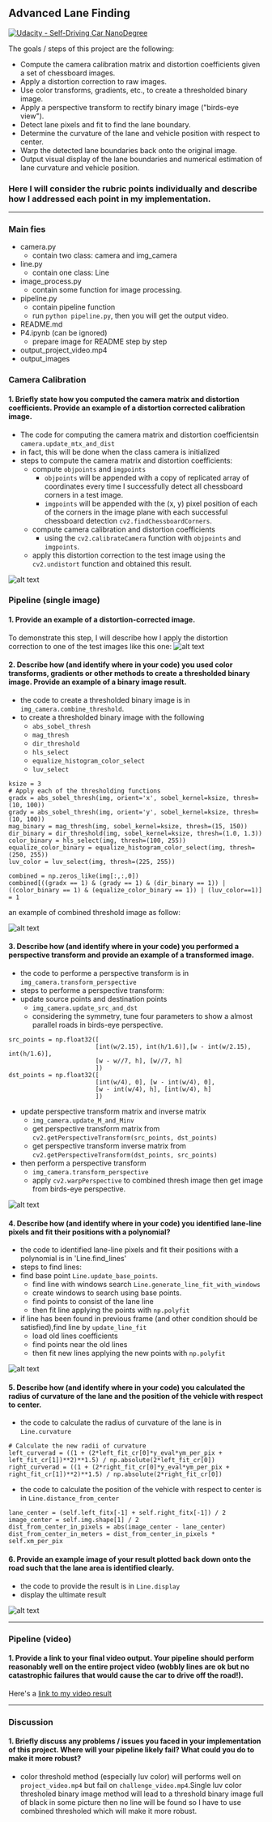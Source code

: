 ## Advanced Lane Finding
[![Udacity - Self-Driving Car NanoDegree](https://s3.amazonaws.com/udacity-sdc/github/shield-carnd.svg)](http://www.udacity.com/drive)


The goals / steps of this project are the following:

* Compute the camera calibration matrix and distortion coefficients given a set of chessboard images.
* Apply a distortion correction to raw images.
* Use color transforms, gradients, etc., to create a thresholded binary image.
* Apply a perspective transform to rectify binary image ("birds-eye view").
* Detect lane pixels and fit to find the lane boundary.
* Determine the curvature of the lane and vehicle position with respect to center.
* Warp the detected lane boundaries back onto the original image.
* Output visual display of the lane boundaries and numerical estimation of lane curvature and vehicle position.

[//]: # (Image References)

[image1]: ./examples/undistort_output.png "Undistorted"
[image2]: ./output_images/undistort.jpg "Undistorted"
[image3]: ./output_images/combine_threshold.jpg "Binary Example"
[image4]: ./output_images/binary_top_down_image.jpg "binary_top_down_image"
[image5]: ./output_images/find_lane_line.jpg "find_lane_line"
[image6]: ./output_images/result.jpg "Output"
[video1]: ./ouput_project_video.mp4 "Video"


### Here I will consider the rubric points individually and describe how I addressed each point in my implementation.  

---
### Main fies
- camera.py
  - contain two class: camera and img_camera
- line.py
  - contain one class: Line
- image_process.py
  - contain some function for image processing.
- pipeline.py
  - contain pipeline function
  - run `python pipeline.py`, then you will get the output video.
- README.md
- P4.ipynb (can be ignored)
  - prepare image for README step by step
- output_project_video.mp4
- output_images

### Camera Calibration

#### 1. Briefly state how you computed the camera matrix and distortion coefficients. Provide an example of a distortion corrected calibration image.

- The code for computing the camera matrix and distortion coefficientsin `camera.update_mtx_and_dist`
- in fact, this will be done when the class camera is initialized
- steps to compute the camera matrix and distortion coefficients:
    - compute `objpoints` and `imgpoints`
      - `objpoints` will be appended with a copy of replicated array of coordinates every time I successfully detect all chessboard corners in a test image.
      - `imgpoints` will be appended with the (x, y) pixel position of each of the corners in the image plane with each successful chessboard detection `cv2.findChessboardCorners`.  
    - compute camera calibration and distortion coefficients
      - using the `cv2.calibrateCamera` function with `objpoints` and `imgpoints`.
    - apply this distortion correction to the test image using the `cv2.undistort` function and obtained this result.


![alt text][image1]

### Pipeline (single image)

#### 1. Provide an example of a distortion-corrected image.

To demonstrate this step, I will describe how I apply the distortion correction to one of the test images like this one:
![alt text][image2]

#### 2. Describe how (and identify where in your code) you used color transforms, gradients or other methods to create a thresholded binary image.  Provide an example of a binary image result.

- the code to create a thresholded binary image is in `img_camera.combine_threshold`.
- to create a thresholded binary image with the following
    - `abs_sobel_thresh`
    - `mag_thresh`
    - `dir_threshold`
    - `hls_select`
    - `equalize_histogram_color_select`
    - `luv_select`

```
ksize = 3
# Apply each of the thresholding functions
gradx = abs_sobel_thresh(img, orient='x', sobel_kernel=ksize, thresh=(10, 100))
grady = abs_sobel_thresh(img, orient='y', sobel_kernel=ksize, thresh=(10, 100))
mag_binary = mag_thresh(img, sobel_kernel=ksize, thresh=(15, 150))
dir_binary = dir_threshold(img, sobel_kernel=ksize, thresh=(1.0, 1.3))
color_binary = hls_select(img, thresh=(100, 255))
equalize_color_binary = equalize_histogram_color_select(img, thresh=(250, 255))
luv_color = luv_select(img, thresh=(225, 255))

combined = np.zeros_like(img[:,:,0])
combined[((gradx == 1) & (grady == 1) & (dir_binary == 1)) | ((color_binary == 1) & (equalize_color_binary == 1)) | (luv_color==1)] = 1
```
an example of combined threshold image as follow:

![alt text][image3]

#### 3. Describe how (and identify where in your code) you performed a perspective transform and provide an example of a transformed image.

- the code to performe a perspective transform is in `img_camera.transform_perspective`
- steps to performe a perspective transform:
- update source points and destination points
    - `img_camera.update_src_and_dst`
    - considering the symmetry, tune four parameters to show a almost parallel roads in birds-eye perspective.

```
src_points = np.float32([
                        [int(w/2.15), int(h/1.6)],[w - int(w/2.15), int(h/1.6)],
                        [w - w//7, h], [w//7, h]
                        ])
dst_points = np.float32([
                        [int(w/4), 0], [w - int(w/4), 0],
                        [w - int(w/4), h], [int(w/4), h]
                        ])

```
- update perspective transform matrix and inverse matrix
  - `img_camera.update_M_and_Minv`
  - get perspective transform matrix from `cv2.getPerspectiveTransform(src_points, dst_points)`
  - get perspective transform inverse matrix from `cv2.getPerspectiveTransform(dst_points, src_points)`
- then perform a perspective transform
  - `img_camera.transform_perspective`
  - apply `cv2.warpPerspective` to combined thresh image then get image from birds-eye perspective.

![alt text][image4]

#### 4. Describe how (and identify where in your code) you identified lane-line pixels and fit their positions with a polynomial?

- the code to identified lane-line pixels and fit their positions with a polynomial is in 'Line.find_lines'
- steps to find lines:
- find base point `Line.update_base_points`.
    - find line with windows search `Line.generate_line_fit_with_windows`
    - create windows to search using base points.
    - find points to consist of the lane line
    - then fit line applying the points with `np.polyfit`
- if line has been found in previous frame (and other condition should be satisfied),find line by `update_line_fit`
    - load old lines coefficients
    - find points near the old lines
    - then fit new lines applying the new points with `np.polyfit`


![alt text][image5]

#### 5. Describe how (and identify where in your code) you calculated the radius of curvature of the lane and the position of the vehicle with respect to center.

- the code to calculate the radius of curvature of the lane is in `Line.curvature`
```
# Calculate the new radii of curvature
left_curverad = ((1 + (2*left_fit_cr[0]*y_eval*ym_per_pix + left_fit_cr[1])**2)**1.5) / np.absolute(2*left_fit_cr[0])
right_curverad = ((1 + (2*right_fit_cr[0]*y_eval*ym_per_pix + right_fit_cr[1])**2)**1.5) / np.absolute(2*right_fit_cr[0])
```
- the code to calculate the position of the vehicle with respect to center is in `Line.distance_from_center`
```
lane_center = (self.left_fitx[-1] + self.right_fitx[-1]) / 2
image_center = self.img.shape[1] / 2
dist_from_center_in_pixels = abs(image_center - lane_center)
dist_from_center_in_meters = dist_from_center_in_pixels * self.xm_per_pix
```

#### 6. Provide an example image of your result plotted back down onto the road such that the lane area is identified clearly.

- the code to provide the result is in `Line.display`
- display the ultimate result


![alt text][image6]

---

### Pipeline (video)

#### 1. Provide a link to your final video output.  Your pipeline should perform reasonably well on the entire project video (wobbly lines are ok but no catastrophic failures that would cause the car to drive off the road!).

Here's a [link to my video result](./ouput_project_video.mp4)

---

### Discussion

#### 1. Briefly discuss any problems / issues you faced in your implementation of this project.  Where will your pipeline likely fail?  What could you do to make it more robust?

- color threshold method (especially luv color) will performs well on `project_video.mp4` but fail on `challenge_video.mp4`.Single luv color thresholed binary image method will lead to a threshold binary image full of black in some picture then no line will be found so I have to use combined thresholed which will make it more robust.

